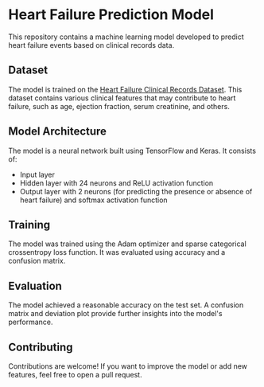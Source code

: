 # Heart Failure Prediction Model

This repository contains a machine learning model developed to predict heart failure events based on clinical records data.

## Dataset

The model is trained on the [Heart Failure Clinical Records Dataset](https://archive.ics.uci.edu/ml/datasets/Heart+failure+clinical+records). This dataset contains various clinical features that may contribute to heart failure, such as age, ejection fraction, serum creatinine, and others.

## Model Architecture

The model is a neural network built using TensorFlow and Keras. It consists of:

- Input layer
- Hidden layer with 24 neurons and ReLU activation function
- Output layer with 2 neurons (for predicting the presence or absence of heart failure) and softmax activation function

## Training

The model was trained using the Adam optimizer and sparse categorical crossentropy loss function. It was evaluated using accuracy and a confusion matrix.


## Evaluation

The model achieved a reasonable accuracy on the test set. A confusion matrix and deviation plot provide further insights into the model's performance.

## Contributing

Contributions are welcome! If you want to improve the model or add new features, feel free to open a pull request.

